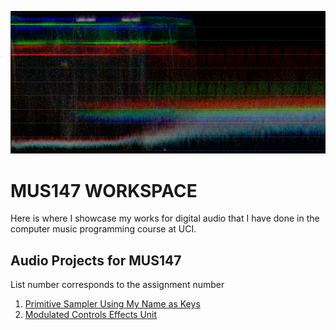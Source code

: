 ![Image](https://github.com/8ball55/digital-audio/blob/gh-pages/sqdgfrtu.PNG?raw=true)

# MUS147 WORKSPACE

Here is where I showcase my works for digital audio that I have done in the computer music programming course at UCI.

## Audio Projects for MUS147

List number corresponds to the assignment number

1. [Primitive Sampler Using My Name as Keys](https://drive.google.com/drive/folders/1W2wzaGslHM4pC3TvZFuXJVyvBTnKLqvf)
2. [Modulated Controls Effects Unit](https://drive.google.com/drive/folders/1k_BVvDLpl5A08NUDLfyOBWR4EjfRkdfA)

